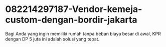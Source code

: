 # 082214297187-Vendor-kemeja-custom-dengan-bordir-jakarta
Bagi Anda yang ingin memiliki rumah tanpa beban biaya besar di awal, KPR dengan DP 5 juta ini adalah solusi yang tepat. 
